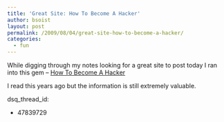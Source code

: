 ```yaml
---
title: 'Great Site: How To Become A Hacker'
author: bsoist
layout: post
permalink: /2009/08/04/great-site-how-to-become-a-hacker/
categories:
  - fun
---
```

While digging through my notes looking for a great site to post today I ran into this gem &#8211; [How To Become A Hacker][1]

I read this years ago but the information is still extremely valuable.

 [1]: http://catb.org/~esr/faqs/hacker-howto.html
dsq_thread_id:
  - 47839729